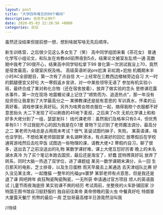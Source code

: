 ```yaml
---
layout: post
title: "大学四年难忘的99个瞬间"
description: 也许不止99个 
date: 2020-05-03 22:28:56 +0800
categories: 日记
---
```


虽然还没结束但提前想一想，想到啥就写啥无先后顺序。

新生训练营，之后很少见这么多女生了（笑）
高中同学组团来看《茶花女》
普通化学写小组论文，和队友在肯教ddl前熬夜到5点，结果论文被室友乱喷一通
高数期中我考了90很开心，结果高中同学轻松拿下99
普化第一次测试我没上70，竟然是宿舍最高，全寝室庆祝及格。
高级英语听说pre尬演
彩虹跑+尬拍
机概期末半小时AC全部题目，第一次有了点自信
大一上经常在三教西边楼梯旁边自习
大一时的鹅腿便宜又好吃
大一寒假返乡宣讲，对一中某些领导无语了
参加有机实验小班，最终合成了某对称化合物（还在宿舍放着），放弃了做实验的念头
思修课花露水事件，第一次在现场
地震概论课上记住了“顺势而为、追逐热点”，那一年没有投资但让我拿到了大学最高分之一
某佛教课还是挺有意思的
军训真水，怀柔的云真好看，调戏参谋长真好玩。另外为啥男女晾衣服在一起，搞得我晾个衣服都不好意思抬头
大二下发现了可以刷夜的45地下麦叔，之后来了n次
无机化学课上和和好多大佬分到了一组，瑟瑟发抖！
线代课老师：虽然我们及格率只有0.4，但优秀率有0.1！不过我挺开心的因为我是在0.1里
普物下见识到了老师魔法调分，最高分之二
某老师为啥总是占用周末考试？很气
圣诞试图约妹子，失败。
某英语课，啥也没学到，不想给某老师鼓鼓掌
未名湖畔滑冰，有点美好的回忆
放寒假后在学校通宵游戏然后去吃早饭
试图选一些物理的课，请教大佬*2
寒假约自习，聊了很多，送出去了之前没送出的礼物
某数学课好难，课上大佬互怼好厉害
晚上的未名湖水真冷
为了买个笔记本跑去国贸，最后还是淘宝了，好蠢
昆特牌真好玩
放弃了转系，同时大脑一热选了双学位，进了课题组
某另一数学课期末满分，头一回
生日那天的电影，芝士排骨，以及生日蛋糕
雨天早晨去上某通选
去天津组队比赛
好久没见某主席，一起撸猫
一整年的托福gre噩梦
某郭老师有点意思，但是我还是退了课
网吧跨年
疯狂陶瓷陶瓷陶瓷，一无所获
申请通过官方项目
烦人的英语面试
儿童节雨夜海底捞
某实验课不爽的经历
考试周前，坐整夜的火车卧铺回家
沙特国王图书馆自习挺舒服的
独自前往美帝
美帝傍晚的萤火虫
中餐真好吃
特朗普大厦露天餐厅
煎熬的最后一周
芝加哥最高楼半日游竟然没叫我

//待续

